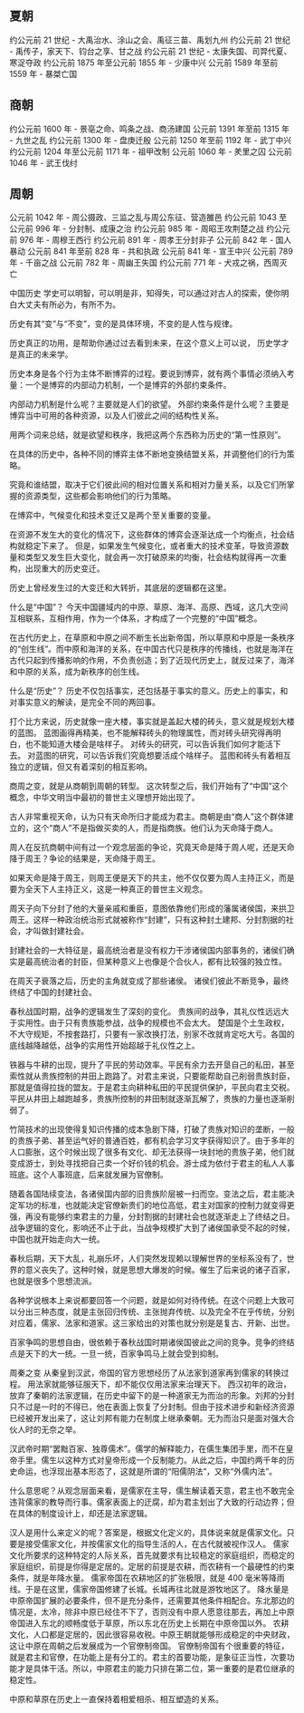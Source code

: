 ## 夏朝

约公元前 21 世纪 - 大禹治水、涂山之会、禹征三苗、禹划九州
约公元前 21 世纪 - 禹传子，家天下、钧台之享、甘之战
约公元前 21 世纪 - 太康失国、司羿代夏、寒浞夺政
约公元前 1875 年至公元前 1855 年 - 少康中兴
公元前 1589 年至前 1559 年 - 暴桀亡国

## 商朝

约公元前 1600 年 - 景亳之命、鸣条之战、商汤建国
公元前 1391 年至前 1315 年 - 九世之乱
约公元前 1300 年 - 盘庚迁殷
公元前 1250 年至前 1192 年 - 武丁中兴
约公元前 1204 年至公元前 1171 年 - 祖甲改制
公元前 1060 年 - 羑里之囚
公元前 1046 年 - 武王伐纣

## 周朝

公元前 1042 年 - 周公摄政、三监之乱与周公东征、营造雒邑
约公元前 1043 至公元前 996 年 - 分封制、成康之治
约公元前 985 年 - 周昭王攻荆楚之战
约公元前 976 年 - 周穆王西行
约公元前 891 年 - 周孝王分封非子
公元前 842 年 - 国人暴动
公元前 841 年至前 828 年 - 共和执政
公元前 841 年 - 宣王中兴
公元前 789 年 - 千亩之战
公元前 782 年 - 周幽王失国
约公元前 771 年 - 犬戎之祸，西周灭亡

中国历史
学史可以明智，可以明是非，知得失，可以通过对古人的探索，使你明白大丈夫有所必为，有所不为。

历史有其“变”与“不变”，变的是具体环境，不变的是人性与规律。

历史真正的功用，是帮助你通过过去看到未来，在这个意义上可以说， 历史学才是真正的未来学。

历史本身是各个行为主体不断博弈的过程。要说到博弈，就有两个事情必须纳入考量：一个是博弈的内部动力机制，一个是博弈的外部约束条件。

内部动力机制是什么呢？主要就是人们的欲望。
外部约束条件是什么呢？主要是博弈当中可用的各种资源，以及人们彼此之间的结构性关系。

用两个词来总结，就是欲望和秩序，我把这两个东西称为历史的“第一性原则”。

在具体的历史中，各种不同的博弈主体不断地变换结盟关系，并调整他们的行为策略。

究竟和谁结盟，取决于它们彼此间的相对位置关系和相对力量关系，以及它们所掌握的资源类型，这些都会影响他们的行为策略。

在博弈中，气候变化和技术变迁又是两个至关重要的变量。

在资源不发生大的变化的情况下，这些群体的博弈会逐渐达成一个均衡点，社会结构就稳定下来了。
但是，如果发生气候变化，或者重大的技术变革，导致资源数量和类型又发生巨大变化，就会再一次打破原来的均衡，社会结构就得再一次重构，出现重大的历史变迁。

历史上曾经发生过的大变迁和大转折，其底层的逻辑都在这里。

什么是“中国”？
今天中国疆域内的中原、草原、海洋、高原、西域，这几大空间互相联系，互相作用，作为一个体系，才构成了一个完整的“中国”概念。

在古代历史上，在草原和中原之间不断生长出新帝国，所以草原和中原是一条秩序的“创生线”。而中原和海洋的关系，在中国古代只是秩序的传播线，也就是海洋在古代只起到传播影响的作用，不负责创造；到了近现代历史上，就反过来了，海洋和中原的关系，成为新秩序的创生线。

什么是“历史”？
历史不仅包括事实，还包括基于事实的意义。历史上的事实，和对事实意义的解读，是完全不同的两回事。

打个比方来说，历史就像一座大楼，事实就是盖起大楼的砖头，意义就是规划大楼的蓝图。
蓝图画得再精美，也不能解释砖头的物理属性，而对砖头研究得再明白，也不能知道大楼会是啥样子。
对砖头的研究，可以告诉我们如何才能活下去。
对蓝图的研究，可以告诉我们究竟想要活成个啥样子。
蓝图和砖头有着相互独立的逻辑，但又有着深刻的相互影响。

商周之变，就是从商朝到周朝的转型。
这次转型之后，我们开始有了“中国”这个概念，中华文明当中最初的普世主义理想开始出现了。

古人非常重视天命，认为只有天命所归才能成为君主。商朝是由“商人”这个群体建立的，这个“商人”不是指做买卖的人，而是指商族。他们认为天命降于商人。

周人在反抗商朝中间有过一个观念层面的争论，究竟天命是降于周人呢，还是天命降于周王？争论的结果是，天命降于周王。

如果天命是降于周王，则周王便是天下的共主，他不仅仅要为周人主持正义，而是要为全天下人主持正义，这是一种真正的普世主义观念。

周天子向下分封了他的大量亲戚和重臣，意图依靠他们形成的藩属诸侯国，来拱卫周王。这样一种政治统治形式就被称作“封建”，只有这种封土建邦、分封割据的社会，才叫做封建社会。

封建社会的一大特征是，最高统治者是没有权力干涉诸侯国内部事务的，诸侯们确实是最高统治者的封臣，但某种意义上也像是个合伙人，都有比较强的独立性。

在周天子衰落之后，历史的主角就变成了那些诸侯。
诸侯们彼此不断竞争，最终终结了中国的封建社会。

春秋战国时期，战争的逻辑发生了深刻的变化。
贵族间的战争，其礼仪性远远大于实用性。由于只有贵族能参战，战争的规模也不会太大。
楚国是个土生政权，不大守规矩，不按套路打，只要有一家改换打法，别家不改就肯定吃大亏。各国的底线越降越低，战争的实用性开始超越于礼仪性之上。

铁器与牛耕的出现，提升了平民的劳动效率。平民有余力去开垦自己的私田，甚至索性就从贵族控制的井田上跑路了。对君主来说，只要能帮助自己削弱贵族封臣，那就是值得拉拢的盟友。于是君主向耕种私田的平民提供保护，平民向君主交税。平民从井田上越跑越多，贵族所控制的井田制就逐渐瓦解了，贵族的力量也逐渐削弱了。

竹简技术的出现使得复知识传播的成本急剧下降，打破了贵族对知识的垄断，一般的贵族子弟、甚至运气好的普通百姓，都有机会学习文字获得知识了。由于多年的人口膨胀，这个时候出现了很多有文化、却无法获得一块封地的贵族子弟，他们就变成游士，到处寻找把自己卖一个好价钱的机会。游士成为依付于君主的私人人事班底。这个人事班底，后来就发展为官僚制。

随着各国陆续变法，各诸侯国内部的旧贵族阶层被一扫而空。变法之后，君主能决定军功的标准，也就能决定官僚新贵们的地位高低，君主对国家的控制力就变得更强，再没有能够约束君主的力量，分封割据的封建社会也就逐渐走上了终结之日。
战争逻辑的变化，影响还不止于此，当战争规模扩大到了诸侯国承受不起的时候，中国也就开始走向大一统。

春秋后期，天下大乱，礼崩乐坏，人们突然发现赖以理解世界的坐标系没有了，世界的意义丧失了。这种时候，就是思想大爆发的时候。催生了后来说的诸子百家，也就是很多个思想流派。

各种学说根本上来说都要回答一个问题，就是如何对待传统。在这个问题上大致可以分出三种态度，就是主张回归传统、主张抛弃传统、以及完全不在乎传统，分别对应着，儒家、法家和道家。这三家给出的对策也就分别是是复古、开新、出世。

百家争鸣的思想自由，很依赖于春秋战国时期诸侯国彼此之间的竞争。竞争的终结点是天下的大一统。一旦一统，百家争鸣马上就会受到抑制。

周秦之变
从秦皇到汉武，帝国的官方思想经历了从法家到道家再到儒家的转换过程。
用法家就能够征服天下，却不能仅仅用法家来治理天下。
西汉初年的政治，放弃了秦朝的法家逻辑，在历史中留下的是一种道家无为而治的形象。刘邦的分封只不过是一时的不得已，他在表面上恢复了分封制。但由于技术进步和新经济资源已经被开发出来了，这让刘邦有能力在制度上继承秦朝。无为而治只是面对强大合伙人时的无奈之举。

汉武帝时期“罢黜百家、独尊儒术”。儒学的解释能力，在儒生集团手里，而不在皇帝手里。儒生以这种方式对皇帝形成一个反制能力。从此之后，中国约两千年的历史命运，也浮现出基本形态了，这就是所谓的“阳儒阴法”，又称“外儒内法”。

什么意思呢？从观念层面来看，是儒家在主导，儒生解读着天意，君主也不敢完全违背儒家的教导而行事。儒家表面上的迂腐，却为君主划出了大致的行动边界；但在具体的制度设计上，却还是法家逻辑。

汉人是用什么来定义的呢？答案是，根据文化定义的，具体说来就是儒家文化。只要是接受儒家文化，并按儒家文化的指导生活的人，在古代就被视作汉人。
儒家文化所要求的这种特定的人际关系，首先就要求有比较稳定的家庭组织，而稳定的家庭组织，前提是你得是定居的。定居的前提是农耕，而农耕有一个最硬性的约束条件，就是年降水量。
儒家帝国在农耕地区的扩张极限，就是 400 毫米等降雨线。于是在这里，儒家帝国修建了长城。长城再往北就是游牧地区了。
降水量是中原帝国扩展的必要条件，但不是充分条件，还需要其他条件相配合。东北那边的情况是，太冷，除非中原已经住不下了，否则没有中原人愿意往那去，再加上中原帝国进入东北的顺畅度低于草原，所以东北在历史上长期在中原帝国以外。
农耕文化，人口都是定居的，因此很容易收税。中原王朝就能够形成稳定的中央财政，这让中原在周朝之后发展成为一个官僚制帝国。
官僚制帝国有个很重要的特征，就是君主和官僚，在功能上是有分工的。君主的首要功能，是象征正当性，次要功能才是具体干活。所以，中原君主的能力只排在第二位，第一重要的是君位继承的稳定性。

中原和草原在历史上一直保持着相爱相杀、相互塑造的关系。
